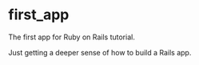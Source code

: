 first_app
=========

The first app for Ruby on Rails tutorial.

Just getting a deeper sense of how to build a Rails app.
